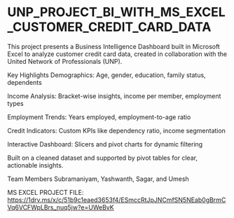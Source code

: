 # UNP_PROJECT_BI_WITH_MS_EXCEL_CUSTOMER_CREDIT_CARD_DATA

This project presents a Business Intelligence Dashboard built in Microsoft Excel to analyze customer credit card data, created in collaboration with the United Network of Professionals (UNP).

Key Highlights
Demographics: Age, gender, education, family status, dependents

Income Analysis: Bracket-wise insights, income per member, employment types

Employment Trends: Years employed, employment-to-age ratio

Credit Indicators: Custom KPIs like dependency ratio, income segmentation

Interactive Dashboard: Slicers and pivot charts for dynamic filtering

Built on a cleaned dataset and supported by pivot tables for clear, actionable insights.

Team Members
Subramaniyam, Yashwanth, Sagar, and Umesh

MS EXCEL PROJECT FILE: https://1drv.ms/x/c/51b9c1eaed3653f4/ESmccRtJpJNCmfSN5NEab0gBrmCVq6VCFWpLBrs_nuq5jw?e=UWeBvK
